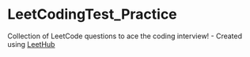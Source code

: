 # LeetCodingTest_Practice
Collection of LeetCode questions to ace the coding interview! - Created using [LeetHub](https://github.com/QasimWani/LeetHub)
